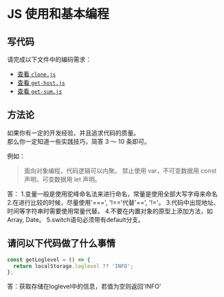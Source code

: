 # JS 使用和基本编程

## 写代码

请完成以下文件中的编码需求：

- [查看 `clone.js`](./clone.js)
- [查看 `get-host.js`](./get-host.js)
- [查看 `get-sum.js`](./get-sum.js)

## 方法论

如果你有一定的开发经验，并且追求代码的质量。  
那么你一定知道一些实践技巧，简答 3 ～ 10 条即可。

例如：

> 面向对象编程，代码逻辑可以内聚。
> 禁止使用 var，不可变数据用 const 声明，可变数据用 let 声明。

答：
1.变量一般是使用驼峰命名法来进行命名，常量是使用全部大写字母来命名
2.在进行比较的时候，尽量使用'===', '!=='代替'==', '!='。
3.代码中出现地址、时间等字符串时需要使用常量代替。
4.不要在内置对象的原型上添加方法，如 Array, Date。
5.switch语句必须带有default分支。

## 请问以下代码做了什么事情

```js
const getLoglevel = () => {
  return localStorage.loglevel ?? 'INFO';
};
```

答：获取存储在loglevel中的信息，若值为空则返回'INFO'

